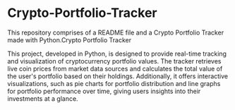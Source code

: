 # Crypto-Portfolio-Tracker
This repository comprises of a README file and a Crypto Portfolio Tracker made with Python.Crypto Portfolio Tracker 
 
This project, developed in Python, is designed to provide real-time tracking and visualization of cryptocurrency portfolio values. 
The tracker retrieves live coin prices from market data sources and calculates the total value of the user's portfolio based on their holdings. 
Additionally, it offers interactive visualizations, such as pie charts for portfolio distribution and line graphs for portfolio performance over time, giving users insights into their investments at a glance.

